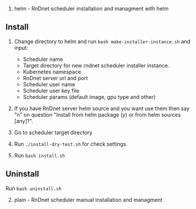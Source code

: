 
1. helm  - RnDnet scheduler installation and managment with helm


Install
-------

1. Change directory to helm and run `bash make-installer-instance.sh` and input:
   - Scheduler name
   - Target directory for new rndnet scheduler installer instance.
   - Kubernetes namespace
   - RnDnet server url and port
   - Scheduler user name
   - Scheduler user key file
   - Scheduler params (default image, gpu type and other)
2. If you have RnDnet server helm source and you want use them then say "n" on question "Install from helm package (y) or from helm sources [any]?".
3. Go to scheduler target directory

4. Run  `./install-dry-test.sh` for check settings.

5. Run `bash install.sh`

Uninstall
---------

Run `bash uninstall.sh`


2. plain - RnDnet scheduler manual installation and managment

